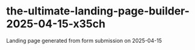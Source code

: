 # the-ultimate-landing-page-builder-2025-04-15-x35ch
Landing page generated from form submission on 2025-04-15
